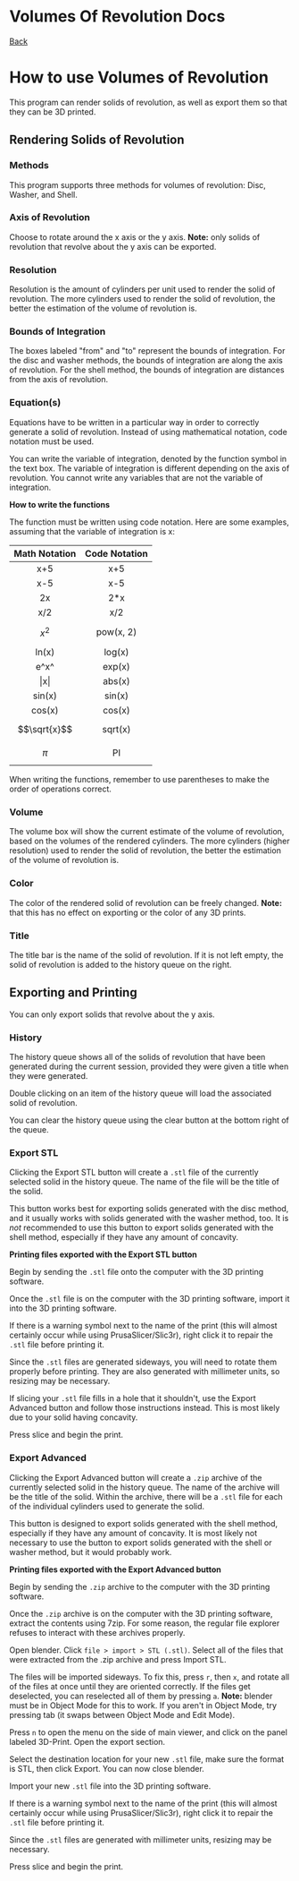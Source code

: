 # Volumes Of Revolution Docs

[Back](https://alexduggan1.github.io/SeniorProject/VolumesOfRevolution/)


# How to use Volumes of Revolution

This program can render solids of revolution, as well as export them so that they can be 3D printed.

## Rendering Solids of Revolution

### Methods

This program supports three methods for volumes of revolution: Disc, Washer, and Shell.


### Axis of Revolution

Choose to rotate around the x axis or the y axis. **Note:** only solids of revolution that revolve about the y axis can be exported.


### Resolution

Resolution is the amount of cylinders per unit used to render the solid of revolution.
The more cylinders used to render the solid of revolution, the better the estimation of the volume of revolution is.


### Bounds of Integration

The boxes labeled "from" and "to" represent the bounds of integration.
For the disc and washer methods, the bounds of integration are along the axis of revolution.
For the shell method, the bounds of integration are distances from the axis of revolution.


### Equation(s)

Equations have to be written in a particular way in order to correctly generate a solid of revolution.
Instead of using mathematical notation, code notation must be used.

You can write the variable of integration, denoted by the function symbol in the text box. The variable of integration is different depending on the axis of revolution.
You cannot write any variables that are not the variable of integration.


**How to write the functions**

The function must be written using code notation. Here are some examples, assuming that the variable of integration is x:

| Math Notation | Code Notation |
| :-----------: | :-----------: |
| x+5           | x+5           |
| x-5           | x-5           |
| 2x            | 2*x           |
| x/2           | x/2           |
| $$x^2$$       | pow(x, 2)     |
| ln(x)         | log(x)        |
| e^x^          | exp(x)        |
| \|x\|         | abs(x)        |
| sin(x)        | sin(x)        |
| cos(x)        | cos(x)        |
| $$\sqrt{x}$$  | sqrt(x)       |
| $$\pi$$       | PI            |


When writing the functions, remember to use parentheses to make the order of operations correct.


### Volume

The volume box will show the current estimate of the volume of revolution, based on the volumes of the rendered cylinders.
The more cylinders (higher resolution) used to render the solid of revolution, the better the estimation of the volume of revolution is.


### Color

The color of the rendered solid of revolution can be freely changed. **Note:** that this has no effect on exporting or the color of any 3D prints.


### Title

The title bar is the name of the solid of revolution.
If it is not left empty, the solid of revolution is added to the history queue on the right.



## Exporting and Printing

You can only export solids that revolve about the y axis.


### History

The history queue shows all of the solids of revolution that have been generated during the current session, provided they were given a title when they were generated.

Double clicking on an item of the history queue will load the associated solid of revolution.

You can clear the history queue using the clear button at the bottom right of the queue.


### Export STL

Clicking the Export STL button will create a `.stl` file of the currently selected solid in the history queue. The name of the file will be the title of the solid.

This button works best for exporting solids generated with the disc method, and it usually works with solids generated with the washer method, too.
It is *not* recommended to use this button to export solids generated with the shell method, especially if they have any amount of concavity.


**Printing files exported with the Export STL button**

Begin by sending the `.stl` file onto the computer with the 3D printing software.

Once the `.stl` file is on the computer with the 3D printing software, import it into the 3D printing software.

If there is a warning symbol next to the name of the print (this will almost certainly occur while using PrusaSlicer/Slic3r), right click it to repair the `.stl` file before printing it.

Since the `.stl` files are generated sideways, you will need to rotate them properly before printing. They are also generated with millimeter units, so resizing may be necessary.

If slicing your `.stl` file fills in a hole that it shouldn't, use the Export Advanced button and follow those instructions instead. This is most likely due to your solid having concavity.

Press slice and begin the print.


### Export Advanced

Clicking the Export Advanced button will create a `.zip` archive of the currently selected solid in the history queue. The name of the archive will be the title of the solid. Within the archive, there will be a `.stl` file for each of the individual cylinders used to generate the solid.

This button is designed to export solids generated with the shell method, especially if they have any amount of concavity. It is most likely not necessary to use the button to export solids generated with the shell or washer method, but it would probably work.


**Printing files exported with the Export Advanced button**

Begin by sending the `.zip` archive to the computer with the 3D printing software.

Once the `.zip` archive is on the computer with the 3D printing software, extract the contents using 7zip. For some reason, the regular file explorer refuses to interact with these archives properly.

Open blender. Click `file > import > STL (.stl)`. Select all of the files that were extracted from the .zip archive and press Import STL.

The files will be imported sideways. To fix this, press `r`, then `x`, and rotate all of the files at once until they are oriented correctly. If the files get deselected, you can reselected all of them by pressing `a`. **Note:** blender must be in Object Mode for this to work. If you aren't in Object Mode, try pressing tab (it swaps between Object Mode and Edit Mode).

Press `n` to open the menu on the side of main viewer, and click on the panel labeled 3D-Print. Open the export section.

Select the destination location for your new `.stl` file, make sure the format is STL, then click Export. You can now close blender.


Import your new `.stl` file into the 3D printing software.

If there is a warning symbol next to the name of the print (this will almost certainly occur while using PrusaSlicer/Slic3r), right click it to repair the `.stl` file before printing it.

Since the `.stl` files are generated with millimeter units, resizing may be necessary.

Press slice and begin the print.